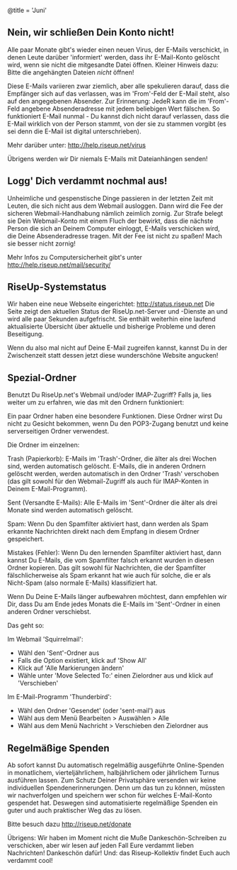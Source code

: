@title = 'Juni'

## Nein, wir schließen Dein Konto nicht!

Alle paar Monate gibt's wieder einen neuen Virus, der E-Mails
verschickt, in denen Leute darüber 'informiert' werden, dass ihr
E-Mail-Konto gelöscht wird, wenn sie nicht die mitgesandte Datei öffnen.
Kleiner Hinweis dazu: Bitte die angehängten Dateien *nicht* öffnen!

Diese E-Mails variieren zwar ziemlich, aber alle spekulieren darauf,
dass die Empfänger sich auf das verlassen, was im 'From'-Feld der E-Mail
steht, also auf den angegebenen Absender. Zur Erinnerung: JedeR kann die
im 'From'-Feld angebene Absenderadresse mit jedem beliebigen Wert
fälschen. So funktioniert E-Mail nunmal - Du kannst dich nicht darauf
verlassen, dass die E-Mail wirklich von der Person stammt, von der sie
zu stammen vorgibt (es sei denn die E-Mail ist digital unterschrieben).

Mehr darüber unter:
http://help.riseup.net/virus

Übrigens werden wir Dir niemals E-Mails mit Dateianhängen senden!

## Logg' Dich verdammt nochmal aus!

Unheimliche und gespenstische Dinge passieren in der letzten Zeit mit
Leuten, die sich nicht aus dem Webmail ausloggen. Dann wird die Fee der
sicheren Webmail-Handhabung nämlich zeimlich zornig. Zur Strafe belegt
sie Dein Webmail-Konto mit einem Fluch der bewirkt, dass die nächste
Person die sich an Deinem Computer einloggt, E-Mails verschicken wird,
die Deine Absenderadresse tragen. Mit der Fee ist nicht zu spaßen! Mach
sie besser nicht zornig!

Mehr Infos zu Computersicherheit gibt's unter
http://help.riseup.net/mail/security/

## RiseUp-Systemstatus

Wir haben eine neue Webseite eingerichtet:
http://status.riseup.net
Die Seite zeigt den aktuellen Status der RiseUp.net-Server und -Dienste
an und wird alle paar Sekunden aufgefrischt. Sie enthält weiterhin eine
laufend aktualisierte Übersicht über aktuelle und bisherige Probleme und
deren Beseitigung.

Wenn du also mal nicht auf Deine E-Mail zugreifen kannst, kannst Du in
der Zwischenzeit statt dessen jetzt diese wunderschöne Website angucken!

## Spezial-Ordner

Benutzt Du RiseUp.net's Webmail und/oder IMAP-Zugriff? Falls ja, lies
weiter um zu erfahren, wie das mit den Ordnern funktioniert:

Ein paar Ordner haben eine besondere Funktionen. Diese Ordner wirst Du
nicht zu Gesicht bekommen, wenn Du den POP3-Zugang benutzt und keine
serverseitigen Ordner verwendest.

Die Ordner im einzelnen:

Trash (Papierkorb): E-Mails im 'Trash'-Ordner, die älter als drei Wochen
sind, werden automatisch gelöscht. E-Mails, die in anderen Ordnern
gelöscht werden, werden automatisch in den Ordner 'Trash' verschoben
(das gilt sowohl für den Webmail-Zugriff als auch für IMAP-Konten in
Deinem E-Mail-Programm).

Sent (Versandte E-Mails): Alle E-Mails im 'Sent'-Ordner die älter als
drei Monate sind werden automatisch gelöscht.

Spam: Wenn Du den Spamfilter aktiviert hast, dann werden als Spam
erkannte Nachrichten direkt nach dem Empfang in diesem Ordner gespeichert.

Mistakes (Fehler): Wenn Du den lernenden Spamfilter aktiviert hast, dann
kannst Du E-Mails, die vom Spamfilter falsch erkannt wurden in diesen
Ordner kopieren. Das gilt sowohl für  Nachrichten, die der Spamfilter
fälschlicherweise als Spam erkannt hat wie auch für solche, die er als
Nicht-Spam (also normale E-Mails) klassifiziert hat.

Wenn Du Deine E-Mails länger aufbewahren möchtest, dann empfehlen wir
Dir, dass Du am Ende jedes Monats die E-Mails im 'Sent'-Ordner in einen
anderen Ordner verschiebst.

Das geht so:

Im Webmail 'Squirrelmail':

   * Wähl den 'Sent'-Ordner aus
   * Falls die Option existiert, klick auf 'Show All'
   * Klick auf 'Alle Markierungen ändern'
   * Wähle unter 'Move Selected To:' einen Zielordner aus und klick auf
'Verschieben'

Im E-Mail-Programm 'Thunderbird':

   * Wähl den Ordner 'Gesendet' (oder 'sent-mail') aus
   * Wähl aus dem Menü Bearbeiten > Auswählen > Alle
   * Wähl aus dem Menü Nachricht > Verschieben den Zielordner aus

## Regelmäßige Spenden

Ab sofort kannst Du automatisch regelmäßig ausgeführte Online-Spenden in
monatlichem, vierteljährlichem, halbjährlichem oder jährlichem Turnus
ausführen lassen. Zum Schutz Deiner Privatsphäre versenden wir keine
individuellen Spendenerinnerungen. Denn um das tun zu können, müssten
wir nachverfolgen und speichern wer schon für welches E-Mail-Konto
gespendet hat. Deswegen sind automatisierte regelmäßige Spenden ein
guter und auch praktischer Weg das zu lösen.

Bitte besuch dazu
http://riseup.net/donate

Übrigens: Wir haben im Moment nicht die Muße Dankeschön-Schreiben zu
verschicken, aber wir lesen auf jeden Fall Eure verdammt lieben
Nachrichten! Dankeschön dafür! Und: das Riseup-Kollektiv findet Euch
auch verdammt cool!
